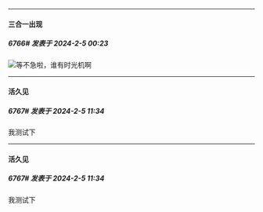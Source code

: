 
*****

####  三合一出现  
##### 6766#       发表于 2024-2-5 00:23

<img src="https://static.saraba1st.com/image/smiley/face2017/046.png" referrerpolicy="no-referrer">等不急啦，谁有时光机啊


*****

####  活久见  
##### 6767#       发表于 2024-2-5 11:34

我测试下


*****

####  活久见  
##### 6767#       发表于 2024-2-5 11:34

我测试下

